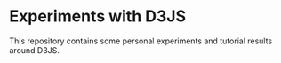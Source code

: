 # Experiments with D3JS

This repository contains some personal experiments and tutorial results around D3JS.

